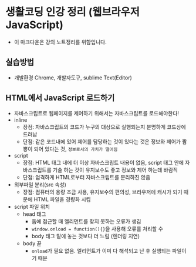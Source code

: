 # 생활코딩 인강 정리 (웹브라우저 JavaScript)
- 이 마크다운은 강의 노트정리를 위함입니다.

## 실습방법
- 개발환경 Chrome, 개발자도구, sublime Text(Editor)

## HTML에서 JavaScript 로드하기
- 자바스크립트로 웹페이지를 제어하기 위해서는 자바스크립트를 로드해야한다!
- inline 
	- 장점: 자바스크립트의 코드가 누구의 대상으로 실행되는지 분명하게 코드상에 드러남
	- 단점: 같은 코드내에 있어 제어를 담당하는 것이 있다는 것은 정보와 제어가 짬뽕이 되어 있다는 것, `정보로서의 가치가 떨어짐`
- script
	- 장점: HTML 태그 내에 더 이상 자바스크립트 내용이 없음, script 태그 안에 자바스크립트를 기술 하는 것이 유지보수도 좋고 정보와 제어 하는데 바람직
	- 단점: 엄격하게 HTML로부터 자바스크립트를 분리하진 않음
- 외부파일 분리(src 속성)
	- 장점: 컴퓨터의 용량 조금 사용, 유지보수의 편의성, 브라우저에 캐시가 되기 때문에 HTML 파일을 경량화 시킴
- script 파일 위치
	- head 태그
		- 돔에 접근할 때 엘리먼트를 찾지 못하는 오류가 생김
		- `window.onload = function(){}`을 사용해 오류를 처리할 수 
		- body 태그 밑에 놓는 것보다 더 느림 (렌더링 지연)
	- body 끝
		- `onload`가 필요 없음. 엘리먼트가 이미 다 해석되고 난 후 실행되는 파일이기 때문